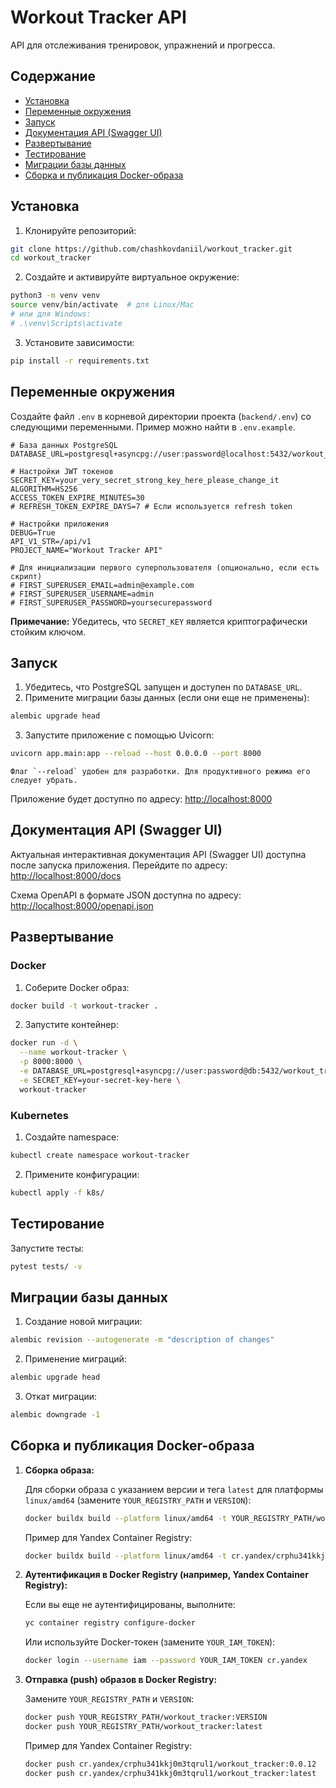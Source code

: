 # Workout Tracker API

API для отслеживания тренировок, упражнений и прогресса.

## Содержание

- [Установка](#установка)
- [Переменные окружения](#переменные-окружения)
- [Запуск](#запуск)
- [Документация API (Swagger UI)](#документация-api-swagger-ui)
- [Развертывание](#развертывание)
- [Тестирование](#тестирование)
- [Миграции базы данных](#миграции-базы-данных)
- [Сборка и публикация Docker-образа](#сборка-и-публикация-docker-образа)

## Установка

1. Клонируйте репозиторий:
```bash
git clone https://github.com/chashkovdaniil/workout_tracker.git
cd workout_tracker
```

2. Создайте и активируйте виртуальное окружение:
```bash
python3 -m venv venv 
source venv/bin/activate  # для Linux/Mac
# или для Windows:
# .\venv\Scripts\activate 
```

3. Установите зависимости:
```bash
pip install -r requirements.txt
```

## Переменные окружения

Создайте файл `.env` в корневой директории проекта (`backend/.env`) со следующими переменными. Пример можно найти в `.env.example`.

```env
# База данных PostgreSQL
DATABASE_URL=postgresql+asyncpg://user:password@localhost:5432/workout_tracker

# Настройки JWT токенов
SECRET_KEY=your_very_secret_strong_key_here_please_change_it
ALGORITHM=HS256
ACCESS_TOKEN_EXPIRE_MINUTES=30 
# REFRESH_TOKEN_EXPIRE_DAYS=7 # Если используется refresh token

# Настройки приложения
DEBUG=True
API_V1_STR=/api/v1
PROJECT_NAME="Workout Tracker API"

# Для инициализации первого суперпользователя (опционально, если есть скрипт)
# FIRST_SUPERUSER_EMAIL=admin@example.com
# FIRST_SUPERUSER_USERNAME=admin
# FIRST_SUPERUSER_PASSWORD=yoursecurepassword
```
**Примечание:** Убедитесь, что `SECRET_KEY` является криптографически стойким ключом.

## Запуск

1. Убедитесь, что PostgreSQL запущен и доступен по `DATABASE_URL`.
2. Примените миграции базы данных (если они еще не применены):
```bash
alembic upgrade head
```
3. Запустите приложение с помощью Uvicorn:
```bash
uvicorn app.main:app --reload --host 0.0.0.0 --port 8000
```
    Флаг `--reload` удобен для разработки. Для продуктивного режима его следует убрать.

Приложение будет доступно по адресу: [http://localhost:8000](http://localhost:8000)

## Документация API (Swagger UI)

Актуальная интерактивная документация API (Swagger UI) доступна после запуска приложения.
Перейдите по адресу: [http://localhost:8000/docs](http://localhost:8000/docs)

Схема OpenAPI в формате JSON доступна по адресу: [http://localhost:8000/openapi.json](http://localhost:8000/openapi.json)

## Развертывание

### Docker

1. Соберите Docker образ:
```bash
docker build -t workout-tracker .
```

2. Запустите контейнер:
```bash
docker run -d \
  --name workout-tracker \
  -p 8000:8000 \
  -e DATABASE_URL=postgresql+asyncpg://user:password@db:5432/workout_tracker \
  -e SECRET_KEY=your-secret-key-here \
  workout-tracker
```

### Kubernetes

1. Создайте namespace:
```bash
kubectl create namespace workout-tracker
```

2. Примените конфигурации:
```bash
kubectl apply -f k8s/
```

## Тестирование

Запустите тесты:
```bash
pytest tests/ -v
```

## Миграции базы данных

1. Создание новой миграции:
```bash
alembic revision --autogenerate -m "description of changes"
```

2. Применение миграций:
```bash
alembic upgrade head
```

3. Откат миграции:
```bash
alembic downgrade -1
```

## Сборка и публикация Docker-образа

1. **Сборка образа:**

    Для сборки образа с указанием версии и тега `latest` для платформы `linux/amd64` (замените `YOUR_REGISTRY_PATH` и `VERSION`):
    ```bash
    docker buildx build --platform linux/amd64 -t YOUR_REGISTRY_PATH/workout_tracker:VERSION -t YOUR_REGISTRY_PATH/workout_tracker:latest .
    ```
    Пример для Yandex Container Registry:
    ```bash
    docker buildx build --platform linux/amd64 -t cr.yandex/crphu341kkj0m3tqrul1/workout_tracker:0.0.12 -t cr.yandex/crphu341kkj0m3tqrul1/workout_tracker:latest .
    ```

2. **Аутентификация в Docker Registry (например, Yandex Container Registry):**

    Если вы еще не аутентифицированы, выполните:
    ```bash
    yc container registry configure-docker
    ```
    Или используйте Docker-токен (замените `YOUR_IAM_TOKEN`):
    ```bash
    docker login --username iam --password YOUR_IAM_TOKEN cr.yandex
    ```

3. **Отправка (push) образов в Docker Registry:**

    Замените `YOUR_REGISTRY_PATH` и `VERSION`:
    ```bash
    docker push YOUR_REGISTRY_PATH/workout_tracker:VERSION
    docker push YOUR_REGISTRY_PATH/workout_tracker:latest
    ```
    Пример для Yandex Container Registry:
    ```bash
    docker push cr.yandex/crphu341kkj0m3tqrul1/workout_tracker:0.0.12
    docker push cr.yandex/crphu341kkj0m3tqrul1/workout_tracker:latest
    ``` 